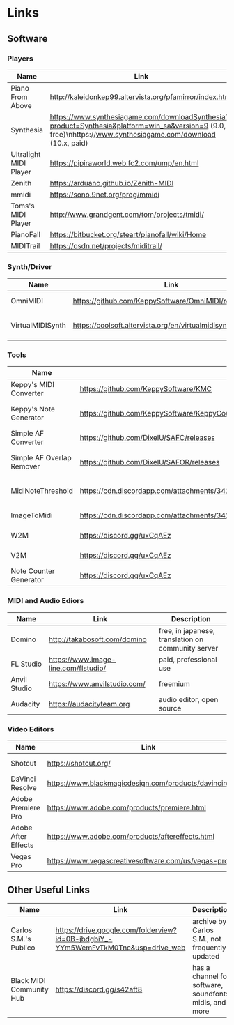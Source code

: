 <h1>Links</h1>

## Software

### Players

| Name                   | Link                                                                                                                                                         | Description |
| ---------------------- | ------------------------------------------------------------------------------------------------------------------------------------------------------------ | ----------- |
| Piano From Above       | http://kaleidonkep99.altervista.org/pfamirror/index.html                                                                                                     |             |
| Synthesia              | https://www.synthesiagame.com/downloadSynthesia?product=Synthesia&platform=win_sa&version=9 (9.0, free)\nhttps://www.synthesiagame.com/download (10.x, paid) |             |
| Ultralight MIDI Player | https://pipiraworld.web.fc2.com/ump/en.html                                                                                                                  |             |
| Zenith                 | https://arduano.github.io/Zenith-MIDI                                                                                                                        |             |
| mmidi                  | https://sono.9net.org/prog/mmidi                                                                                                                             |             |
| Toms's MIDI Player     | http://www.grandgent.com/tom/projects/tmidi/                                                                                                                 |             |
| PianoFall              | https://bitbucket.org/steart/pianofall/wiki/Home                                                                                                             |             |
| MIDITrail              | https://osdn.net/projects/miditrail/                                                                                                                         |             |

### Synth/Driver

| Name             | Link                                                         | Description             |
| ---------------- | ------------------------------------------------------------ | ----------------------- |
| OmniMIDI         | https://github.com/KeppySoftware/OmniMIDI/releases           | most optimised          |
| VirtualMIDISynth | https://coolsoft.altervista.org/en/virtualmidisynth#download | standard, was most used |

### Tools

| Name                      | Link                                                                                               | Description                      |
| ------------------------- | -------------------------------------------------------------------------------------------------- | -------------------------------- |
| Keppy's MIDI Converter    | https://github.com/KeppySoftware/KMC                                                               | convert MIDI to MP3/WAV/OGG      |
| Keppy's Note Generator    | https://github.com/KeppySoftware/KeppyCounterGenerator                                             | render MIDITrail counter         |
| Simple AF Converter       | https://github.com/DixelU/SAFC/releases                                                            | convert, merge MIDIs             |
| Simple AF Overlap Remover | https://github.com/DixelU/SAFOR/releases                                                           | remove overlaps on MIDIs         |
| MidiNoteThreshold         | https://cdn.discordapp.com/attachments/342003805270966284/594536903173210122/MidiNoteThreshold.exe | remove notes above the threshold |
| ImageToMidi               | https://cdn.discordapp.com/attachments/342003805270966284/591137488970448896/ImageToMidi.exe       | converts image to MIDI           |
| W2M                       | https://discord.gg/uxCqAEz                                                                         | get it on the Discord server     |
| V2M                       | https://discord.gg/uxCqAEz                                                                         | get it on the Discord server     |
| Note Counter Generator    | https://discord.gg/uxCqAEz                                                                         | get it on the Discord server     |

### MIDI and Audio Ediors

| Name         | Link                                 | Description                                        |
| ------------ | ------------------------------------ | -------------------------------------------------- |
| Domino       | http://takabosoft.com/domino         | free, in japanese, translation on community server |
| FL Studio    | https://www.image-line.com/flstudio/ | paid, professional use                             |
| Anvil Studio | https://www.anvilstudio.com/         | freemium                                           |
| Audacity     | https://audacityteam.org             | audio editor, open source                          |

### Video Editors

| Name                | Link                                                      | Description       |
| ------------------- | --------------------------------------------------------- | ----------------- |
| Shotcut             | https://shotcut.org/                                      | free, open source |
| DaVinci Resolve     | https://www.blackmagicdesign.com/products/davinciresolve/ | free              |
| Adobe Premiere Pro  | https://www.adobe.com/products/premiere.html              | paid              |
| Adobe After Effects | https://www.adobe.com/products/aftereffects.html          | paid              |
| Vegas Pro           | https://www.vegascreativesoftware.com/us/vegas-pro/       | paid              |

## Other Useful Links

| Name                     | Link                                                                              | Description                                             |
| ------------------------ | --------------------------------------------------------------------------------- | ------------------------------------------------------- |
| Carlos S.M.'s Publico    | https://drive.google.com/folderview?id=0B-jbdgbiY_-YYm5WemFvTkM0Tnc&usp=drive_web | archive by Carlos S.M., not frequently updated          |
| Black MIDI Community Hub | https://discord.gg/s42aft8                                                        | has a channel for software, soundfonts, midis, and more |
